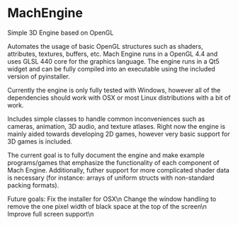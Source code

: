 # MachEngine
Simple 3D Engine based on OpenGL

Automates the usage of basic OpenGL structures such as shaders, attributes, textures, buffers, etc. Mach Engine runs in a OpenGL 4.4 and uses GLSL 440 core for the graphics language. The engine runs in a Qt5 widget and can be fully compiled into an executable using the included version of pyinstaller.

Currently the engine is only fully tested with Windows, however all of the dependencies should work with OSX or most Linux distributions with a bit of work.

Includes simple classes to handle common inconveniences such as cameras, animation, 3D audio, and texture atlases. Right now the engine is mainly aided towards developing 2D games, however very basic support for 3D games is included.

The current goal is to fully document the engine and make example programs/games that emphasize the functionality of each component of Mach Engine.
Additionally, futher support for more complicated shader data is necessary (for instance: arrays of uniform structs with non-standard packing formats).

Future goals:
  Fix the installer for OSX\n
  Change the window handling to remove the one pixel width of black space at the top of the screen\n
  Improve full screen support\n
